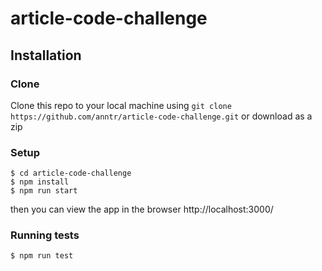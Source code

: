 # article-code-challenge

## Installation
### Clone

Clone this repo to your local machine using `git clone https://github.com/anntr/article-code-challenge.git` or download as a zip

### Setup

```shell
$ cd article-code-challenge
$ npm install
$ npm run start
```
then you can view the app in the browser http://localhost:3000/

### Running tests
```shell
$ npm run test
